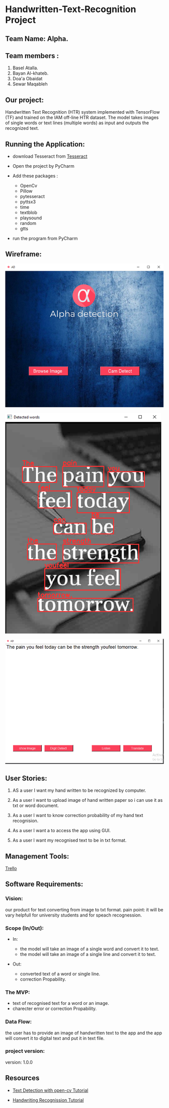 # Handwritten-Text-Recognition Project

##  Team Name: Alpha.

## Team members :

1. Basel Atalla.
2. Bayan Al-khateb.
3. Doa'a Obaidat
4. Sewar Maqableh


## Our project:
Handwritten Text Recognition (HTR) system implemented with TensorFlow (TF) and trained on the IAM off-line HTR dataset. The model takes images of single words or text lines (multiple words) as input and outputs the recognized text.

## Running the Application:
- download Tesseract from [Tesseract](https://tesseract-ocr.github.io/tessdoc/Downloads.html)
- Open the project by PyCharm
- Add these packages :
   - OpenCv
   - Pillow
   - pytesseract
   - pyttsx3
   - time
   - textblob
   - playsound
   - random
   - gtts

- run the program from PyCharm
## Wireframe:
![project1](HTR/data/project.png)

![project3](HTR/data/project3.png)

![project2](HTR/data/project2.png)

## User Stories:
1. AS a user I want my hand written to be recognized by computer.

 2. As a user I  want to upload image of hand written paper so i can use it as txt or word document.

 3. As a user I  want to know correction probability of my hand text recognision.

 4. As a user I  want a to access the app using GUI.

5. As a user I want my recognised text to be in txt format.


## Management Tools:
[Trello](https://trello.com/b/vLfNmNUC/htr)


## Software Requirements:
### Vision:
  our product for text converting from image to txt format.
  pain point: it will be vary helpfull for university students and for speach recognession.
   
### Scope (In/Out):
- In:
    - the model will take an image of a single word and convert it to text.
    - the model will take an image of a single line and convert it to text.

- Out:
    - converted text of a word or single line.
    - correction Propability.

### The MVP:
- text of recognised text for a word or an image.
- charecter error or correction Propability.

### Data Flow:
 the user has to provide an image of handwritten text to the app and the app will convert it to digital text 
 and put it in text file.

### project version: 

version: 1.0.0 

## Resources
- [Text Detection with open-cv Tutorial](https://youtu.be/6DjFscX4I_c)

- [Handwriting Recognission Tutorial](https://www.pyimagesearch.com/2020/08/24/ocr-handwriting-recognition-with-opencv-keras-and-tensorflow/)
